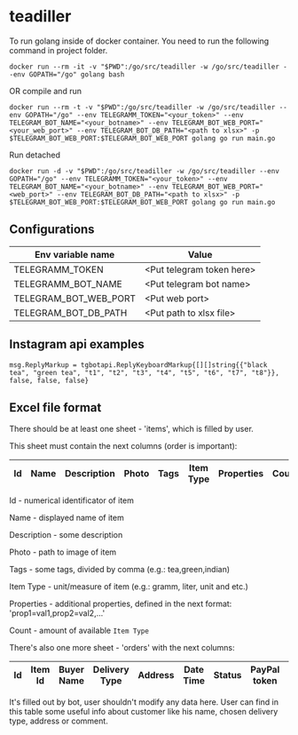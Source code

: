 # teadiller


To run golang inside of docker container. You need to run the following command in project folder.
```
docker run --rm -it -v "$PWD":/go/src/teadiller -w /go/src/teadiller --env GOPATH="/go" golang bash
```
OR
compile and run
```
docker run --rm -t -v "$PWD":/go/src/teadiller -w /go/src/teadiller --env GOPATH="/go" --env TELEGRAMM_TOKEN="<your_token>" --env TELEGRAM_BOT_NAME="<your_botname>" --env TELEGRAM_BOT_WEB_PORT="<your_web_port>" --env TELEGRAM_BOT_DB_PATH="<path to xlsx>" -p $TELEGRAM_BOT_WEB_PORT:$TELEGRAM_BOT_WEB_PORT golang go run main.go
```
Run detached 
```
docker run -d -v "$PWD":/go/src/teadiller -w /go/src/teadiller --env GOPATH="/go" --env TELEGRAMM_TOKEN="<your_token>" --env TELEGRAM_BOT_NAME="<your_botname>" --env TELEGRAM_BOT_WEB_PORT="<web_port>" --env TELEGRAM_BOT_DB_PATH="<path to xlsx>" -p $TELEGRAM_BOT_WEB_PORT:$TELEGRAM_BOT_WEB_PORT golang go run main.go
```

## Configurations
| Env variable name | Value |
|-------------------|-------|
| TELEGRAMM_TOKEN   |\<Put telegram token here\>|
| TELEGRAMM_BOT_NAME|\<Put telegram bot name\>|
| TELEGRAM_BOT_WEB_PORT      |\<Put web port\>|
| TELEGRAM_BOT_DB_PATH |\<Put path to xlsx file\>|

## Instagram api examples
```
msg.ReplyMarkup = tgbotapi.ReplyKeyboardMarkup{[][]string{{"black tea", "green tea", "t1", "t2", "t3", "t4", "t5", "t6", "t7", "t8"}}, false, false, false}
```

## Excel file format
There should be at least one sheet - 'items', which is filled by user.

This sheet must contain the next columns (order is important):

| Id | Name | Description | Photo | Tags | Item Type | Properties | Count |
|----|------|-------------|-------|------|-----------|------------|-------|

Id - numerical identificator of item

Name - displayed name of item

Description - some description

Photo - path to image of item

Tags - some tags, divided by comma (e.g.: tea,green,indian)

Item Type - unit/measure of item (e.g.: gramm, liter, unit and etc.)

Properties - additional properties, defined in the next format: 'prop1=val1,prop2=val2,...'

Count - amount of available ```Item Type```

There's also one more sheet - 'orders' with the next columns:

| Id | Item Id | Buyer Name | Delivery Type | Address | Date Time | Status | PayPal token | Comment |
|----|---------|------------|---------------|---------|-----------|--------|--------------|---------|

It's filled out by bot, user shouldn't modify any data here.
User can find in this table some useful info about customer like his name, chosen delivery type, address or comment.
